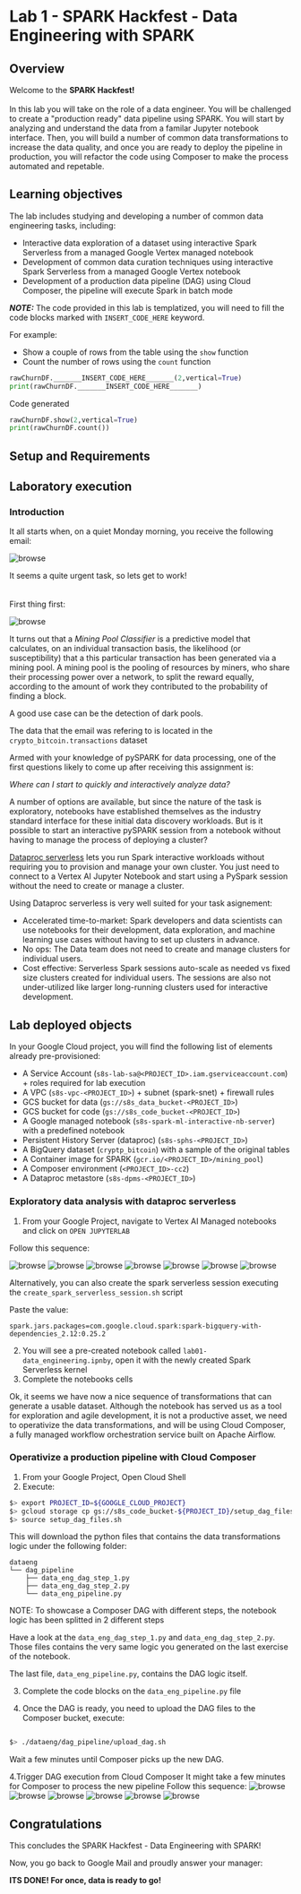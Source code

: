 # Lab 1 - SPARK Hackfest - Data Engineering with SPARK


## Overview

Welcome to the **SPARK Hackfest!** <br><br>In this lab you will take on the role of a data engineer. You will be challenged to create a "production ready" data pipeline using SPARK. You will start by analyzing and understand the data from a familar Jupyter notebook interface.
Then, you will build a number of common data transformations to increase the data quality, and once you are ready to deploy the pipeline in production, you will refactor the code using Composer to make the process automated and repetable.


## Learning objectives

The lab includes studying and developing a number of common data engineering tasks, including: <br>
* Interactive data exploration of a dataset using interactive Spark Serverless from a managed Google Vertex managed notebook<br>
* Development of common data curation techniques using interactive Spark Serverless from a managed Google Vertex notebook <br>
* Development of a production data pipeline (DAG) using Cloud Composer, the pipeline will execute Spark in batch mode <br>

**_NOTE:_** The code provided in this lab is templatized, you will need to fill the code blocks marked with `INSERT_CODE_HERE` keyword.

For example:

* Show a couple of rows from the table using the `show` function
* Count the number of rows using the `count` function

```python
rawChurnDF._______INSERT_CODE_HERE_______(2,vertical=True)
print(rawChurnDF._______INSERT_CODE_HERE_______)
```
Code generated

```python
rawChurnDF.show(2,vertical=True)
print(rawChurnDF.count())
```

## Setup and Requirements




## Laboratory execution

### Introduction

It all starts when, on a quiet Monday morning, you receive the following email:

![browse](assets/01.png)

It seems a quite urgent task, so lets get to work! <br><br>  
First thing first:

![browse](assets/02.png)

It turns out that a *Mining Pool Classifier* is a predictive model that calculates, on an individual transaction basis, the likelihood (or susceptibility) that a this particular transaction has been generated via a mining pool. A mining pool is the pooling of resources by miners, who share their processing power over a network, to split the reward equally, according to the amount of work they contributed to the probability of finding a block.

A good use case can be the detection of dark pools.

The data that the email was refering to is located in the `crypto_bitcoin.transactions` dataset

Armed with your knowledge of pySPARK for data processing, one of the first questions likely to come up after receiving this assignment is: <br> 

*Where can I start to quickly and interactively analyze data?* <br>


A number of options are available, but since the nature of the task is exploratory, notebooks have established themselves as the industry standard interface for these initial data discovery workloads. But is it possible to start an interactive pySPARK session from a notebook without having to manage the process of deploying a cluster?


 [Dataproc serverless]( https://cloud.google.com/dataproc-serverless/docs) lets you run Spark interactive workloads without requiring you to provision and manage your own cluster. You just need to connect to a Vertex AI Jupyter Notebook and start using a PySpark session without the need to create or manage a cluster.

 Using Dataproc serverless is very well suited for your task asignement:

 * Accelerated time-to-market: Spark developers and data scientists can use notebooks for their development, data exploration, and machine learning use cases without having to set up clusters in advance.
* No ops: The Data team does not need to create and manage clusters for individual users.
* Cost effective: Serverless Spark sessions auto-scale as needed vs fixed size clusters created for individual users. The sessions are also not under-utilized like larger long-running clusters used for interactive development.

## Lab deployed objects

In your Google Cloud project, you will find the following list of elements already pre-provisioned:

* A Service Account (`s8s-lab-sa@<PROJECT_ID>.iam.gserviceaccount.com`) + roles required for lab execution
* A VPC (`s8s-vpc-<PROJECT_ID>`) + subnet (spark-snet) + firewall rules
* GCS bucket for data (`gs://s8s_data_bucket-<PROJECT_ID>`)
* GCS bucket for code (`gs://s8s_code_bucket-<PROJECT_ID>`)
* A Google managed notebook (`s8s-spark-ml-interactive-nb-server`) with a predefined notebook
* Persistent History Server (dataproc) (`s8s-sphs-<PROJECT_ID>`)
* A BigQuery dataset (`cryptp_bitcoin`) with a sample of the original tables
* A Container image for SPARK (`gcr.io/<PROJECT_ID>/mining_pool`)
* A Composer environment (`<PROJECT_ID>-cc2`)
* A Dataproc metastore (`s8s-dpms-<PROJECT_ID>`)

### Exploratory data analysis with dataproc serverless
 
1. From your Google Project, navigate to Vertex AI Managed notebooks and click on `OPEN JUPYTERLAB`

Follow this sequence:

![browse](assets/03.png)
![browse](assets/04.png)
![browse](assets/05.png)
![browse](assets/06.png)
![browse](assets/07.png)
![browse](assets/08.png)
![browse](assets/09.png)

Alternatively, you can also create the spark serverless session executing the `create_spark_serverless_session.sh` script

Paste the value:

`spark.jars.packages=com.google.cloud.spark:spark-bigquery-with-dependencies_2.12:0.25.2`

2. You will see a pre-created notebook called `lab01-data_engineering.ipnby`, open it with the newly created Spark Serverless kernel
3. Complete the notebooks cells

Ok, it seems we have now a nice sequence of transformations that can generate a usable dataset. Although the notebook has served us as a tool for exploration and agile development, it is not a productive asset, we need to operativize the data transformations, and will be using Cloud Composer, a fully managed workflow orchestration service built on Apache Airflow.

### Operativize a production pipeline with Cloud Composer


1. From your Google Project, Open Cloud Shell
2. Execute: 

```bash
$> export PROJECT_ID=${GOOGLE_CLOUD_PROJECT}
$> gcloud storage cp gs://s8s_code_bucket-${PROJECT_ID}/setup_dag_files.sh .
$> source setup_dag_files.sh
```
This will download the python files that contains the data transformations logic under the following folder:

```
dataeng
└── dag_pipeline
    ├── data_eng_dag_step_1.py
    ├── data_eng_dag_step_2.py
    └── data_eng_pipeline.py
```
NOTE: To showcase a Composer DAG with different steps, the notebook logic has been splitted in 2 different steps

Have a look at the `data_eng_dag_step_1.py` and `data_eng_dag_step_2.py`. Those files contains the very same logic you generated on the last exercise of the notebook.

The last file, `data_eng_pipeline.py`, contains the DAG logic itself.

3. Complete the code blocks on the  `data_eng_pipeline.py` file

4. Once the DAG is ready, you need to upload the DAG files to the Composer bucket, execute:
```bash

$> ./dataeng/dag_pipeline/upload_dag.sh

```
Wait a few minutes until Composer picks up the new DAG.

4.Trigger DAG execution from Cloud Composer
It might take a few minutes for Composer to process the new pipeline
Follow this sequence:
![browse](assets/10.png)
![browse](assets/11.png)
![browse](assets/12.png)
![browse](assets/13.png)
![browse](assets/14.png)
![browse](assets/15.png)




## Congratulations
This concludes the SPARK Hackfest - Data Engineering with SPARK!

Now, you go back to Google Mail and proudly answer your manager:

**ITS DONE! For once, data is ready to go!**


